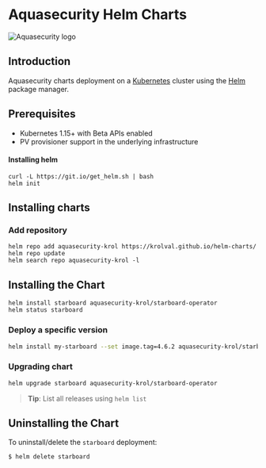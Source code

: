 # Aquasecurity Helm Charts

![Aquasecurity logo](https://avatars3.githubusercontent.com/u/12783832?s=200&v=4)

## Introduction

Aquasecurity charts deployment on a [Kubernetes](https://kubernetes.io) cluster using the
[Helm](https://helm.sh) package manager.

## Prerequisites

- Kubernetes 1.15+ with Beta APIs enabled
- PV provisioner support in the underlying infrastructure

#### Installing helm

```
curl -L https://git.io/get_helm.sh | bash
helm init
```

## Installing charts

### Add repository
```
helm repo add aquasecurity-krol https://krolval.github.io/helm-charts/
helm repo update
helm search repo aquasecurity-krol -l  
```

## Installing the Chart
```
helm install starboard aquasecurity-krol/starboard-operator
helm status starboard
```

### Deploy a specific version

```bash
helm install my-starboard --set image.tag=4.6.2 aquasecurity-krol/starboard-operator
```

### Upgrading chart

```bash
helm upgrade starboard aquasecurity-krol/starboard-operator
```

> **Tip**: List all releases using `helm list`

## Uninstalling the Chart

To uninstall/delete the `starboard` deployment:

```
$ helm delete starboard
```

